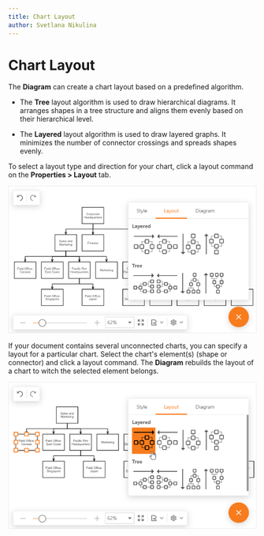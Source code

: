 ```yaml
---
title: Chart Layout
author: Svetlana Nikulina
---
```

# Chart Layout
The **Diagram** can create a chart layout based on a predefined algorithm.

- The **Tree** layout algorithm is used to draw hierarchical diagrams. It arranges shapes in a tree structure and aligns them evenly based on their hierarchical level.

- The **Layered** layout algorithm is used to draw layered graphs. It minimizes the number of connector crossings and spreads shapes evenly.


To select a layout type and direction for your chart, click a layout command on the **Properties > Layout** tab. 

![Layout](../../images/diagram-layout.png)

If your document contains several unconnected charts, you can specify a layout for a particular chart. Select the chart's element(s) (shape or connector) and click a layout command. The **Diagram** rebuilds the layout of a chart to witch the selected element belongs.


![Layout](../../images/diagram-layout-with-selection.png)
